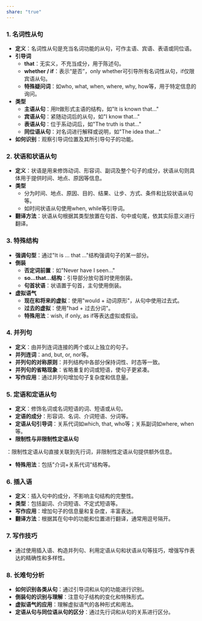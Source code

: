 ```yaml
---
share: "true"
---
```


### 1. 名词性从句
- **定义**：名词性从句是充当名词功能的从句，可作主语、宾语、表语或同位语。
- **引导词**
  - **that**：无实义，不充当成分，用于陈述句。
  - **whether / if**：表示“是否”，only whether可引导所有名词性从句，if仅限宾语从句。
  - **特殊疑问词**：如who, what, when, where, why, how等，用于特定信息的询问。
- **类型**
  - **主语从句**：用It做形式主语的结构，如"It is known that..."
  - **宾语从句**：紧随动词后的从句，如"I know that..."
  - **表语从句**：位于系动词后，如"The truth is that..."
  - **同位语从句**：对名词进行解释或说明，如"The idea that..."
- **如何识别**：观察引导词位置及其所引导句子的功能。

### 2. 状语和状语从句
- **定义**：状语是用来修饰动词、形容词、副词及整个句子的成分，状语从句则具体用于提供时间、地点、原因等信息。
- **类型**
  - 分为时间、地点、原因、目的、结果、让步、方式、条件和比较状语从句等。
  - 如时间状语从句使用when, while等引导词。
- **翻译方法**：状语从句根据其类型放置在句首、句中或句尾，依其实际意义进行翻译。

### 3. 特殊结构
- **强调句型**：通过"It is ... that ..."结构强调句子的某一部分。
- **倒装**
  - **否定词前置**：如"Never have I seen..."
  - **so...that...结构**：引导部分放句首时使用倒装。
  - **句首状语**：状语置于句首，主句使用倒装。
- **虚拟语气**
  - **现在和将来的虚拟**：使用"would + 动词原形"，从句中使用过去式。
  - **过去的虚拟**：使用"had + 过去分词"。
  - **特殊用法**：wish, if only, as if等表达虚拟或假设。

### 4. 并列句
- **定义**：由并列连词连接的两个或以上独立的句子。
- **并列连词**：and, but, or, nor等。
- **并列句的对称原则**：并列结构中各部分保持词性、时态等一致。
- **并列句的省略现象**：省略重复的词或短语，使句子更紧凑。
- **写作应用**：通过并列句增加句子复杂度和信息量。

### 5. 定语和定语从句
- **定义**：修饰名词或名词短语的词、短语或从句。
- **定语的成分**：形容词、名词、介词短语、分词等。
- **定语从句引导词**：关系代词如which, that, who等；关系副词如where, when等。
- **限制性与非限制性定语从句**

：限制性定语从句直接关联到先行词，非限制性定语从句提供额外信息。
- **特殊用法**：包括"介词+关系代词"结构等。

### 6. 插入语
- **定义**：插入句中的成分，不影响主句结构的完整性。
- **类型**：包括副词、介词短语、不定式短语等。
- **写作应用**：增加句子的信息量和复杂度，丰富表达。
- **翻译方法**：根据其在句中的功能和位置进行翻译，通常用逗号隔开。

### 7. 写作技巧
- 通过使用插入语、构造并列句、利用定语从句和状语从句等技巧，增强写作表达的精确性和多样性。

### 8. 长难句分析
- **如何识别各类从句**：通过引导词和从句的功能进行识别。
- **倒装句的识别与理解**：注意句子结构的变化和特殊形式。
- **虚拟语气的应用**：理解虚拟语气的各种形式和用法。
- **定语从句与同位语从句的区分**：通过先行词和从句的关系进行区分。